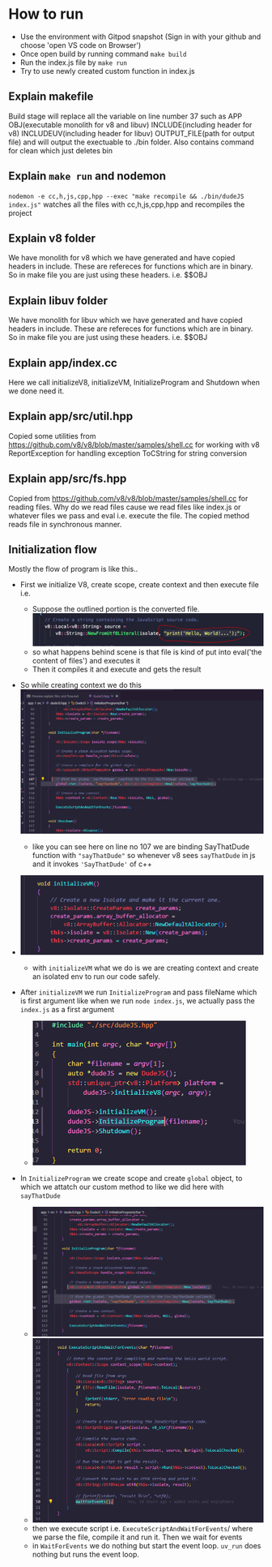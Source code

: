 # How to run
- Use the environment with Gitpod snapshot (Sign in with your github and choose 'open VS code on Browser')
- Once open build by running command `make build`
- Run the index.js file by `make run`
- Try to use newly created custom function in index.js

## Explain makefile
Build stage will replace all the variable on line number 37 such as APP OBJ(executable monolith for v8 and libuv) INCLUDE(including header for v8) INCLUDEUV(including header for libuv) OUTPUT_FILE(path for output file) and will output the exectuable to ./bin folder. Also contains command for clean which just deletes bin

## Explain `make run` and nodemon
`nodemon -e cc,h,js,cpp,hpp --exec "make recompile && ./bin/dudeJS index.js"` watches all the files with cc,h,js,cpp,hpp and recompiles the project

## Explain v8 folder
We have monolith for v8 which we have generated and have copied headers in include. These are refereces for functions which are in binary. So in make file you are just using these headers. i.e. $$OBJ

## Explain libuv folder
We have monolith for libuv which we have generated and have copied headers in include. These are refereces for functions which are in binary. So in make file you are just using these headers. i.e. $$OBJ

## Explain app/index.cc
Here we call initializeV8, initializeVM, InitializeProgram and Shutdown when we done need it.

## Explain app/src/util.hpp
Copied some utilities from https://github.com/v8/v8/blob/master/samples/shell.cc for working with v8 ReportException for handling exception ToCString for string conversion

## Explain app/src/fs.hpp
Copied from https://github.com/v8/v8/blob/master/samples/shell.cc for reading files. Why do we read files cause we read files like index.js or whatever files we pass and eval i.e. execute the file. The copied method reads file in synchronous manner.


## Initialization flow 

Mostly the flow of program is like this.. 
- First we initialize V8, create scope, create context and then execute file i.e. 
  - Suppose the outlined portion is the converted file. ![Alt text](./images/image.png)
  - so what happens behind scene is that file is kind of put into eval('the content of files') and executes it
  - Then it compiles it and execute and gets the result
- So while creating context we do this ![Alt text](./images/imageBindingWithCPPFunctions.png)
  - like you can see here on line no 107 we are binding SayThatDude function with `"sayThatDude"` so whenever v8 sees `sayThatDude` in js and it invokes `'SayThatDude'` of c++

- ![Alt text](./images/image-2.png)
  - with `initializeVM` what we do is we are creating context and create an isolated env to run our code safely.

- After `initializeVM` we run `InitializeProgram` and pass fileName which is first argument like when we run `node index.js`, we actually pass the `index.js` as a first argument
  - ![Alt text](./images/image-2MainInitializeProgram.png)


- In `InitializeProgram` we create scope and create `global` object, to which we attatch our custom method to like we did here with `sayThatDude`
  - ![Alt text](./images/create%20scope%20and%20create%20global%20object.png)
  - ![Alt text](./images/imageExecuteScriptAndWaitForEvents.png)
  - then we execute script i.e. `ExecuteScriptAndWaitForEvents`/ where we parse the file, compile it and run it. Then we wait for events 
  - in `WaitForEvents` we do nothing but start the event loop. `uv_run` does nothing but runs the event loop.
